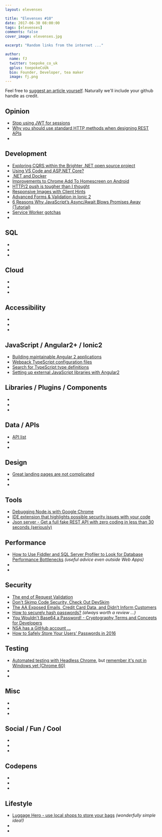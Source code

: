 ```yaml
---
layout: elevenses

title: "Elevenses #10"
date: 2017-06-30 08:00:00
tags: [elevenses]
comments: false
cover_image: elevenses.jpg

excerpt: "Random links from the internet ..."

author:
  name: fJ
  twitter: toepoke_co_uk
  gplus: toepokeCoUk
  bio: Founder, Developer, tea maker
  image: fj.png
---
```


Feel free to [suggest an article yourself](https://github.com/toepoke/toepoke.github.io/issues).  Naturally we'll include your github handle as credit.

## Opinion
* [Stop using JWT for sessions](http://cryto.net/~joepie91/blog/2016/06/13/stop-using-jwt-for-sessions/)
* [Why you should use standard HTTP methods when designing REST APIs](https://dev.to/suhas_chatekar/why-should-you-use-standard-http-methods-while-designing-rest-apis)
* []()

## Development
* [Exploring CQRS within the Brighter .NET open source project](https://www.hanselman.com/blog/ExploringCQRSWithinTheBrighterNETOpenSourceProject.aspx)
* [Using VS Code and ASP.NET Core?](https://wildermuth.com/2017/06/04/Using-VS-Code-and-ASP-NET-Core)
* [.NET and Docker](https://www.hanselman.com/blog/NETAndDocker.aspx)
* [Improvements to Chrome Add To Homescreen on Android](https://developers.google.com/web/updates/2017/02/improved-add-to-home-screen)
* [HTTP/2 push is tougher than I thought](https://jakearchibald.com/2017/h2-push-tougher-than-i-thought/)
* [Responsive Images with Client Hints](https://davidwalsh.name/responsive-images-client-hints)
* [Advanced Forms & Validation in Ionic 2](https://www.joshmorony.com/advanced-forms-validation-in-ionic-2/)
* [6 Reasons Why JavaScript’s Async/Await Blows Promises Away (Tutorial)](https://hackernoon.com/6-reasons-why-javascripts-async-await-blows-promises-away-tutorial-c7ec10518dd9)
* [Service Worker gotchas](https://labs.kollegorna.se/blog/2017/06/service-worker-gotchas/)
* []()

## SQL
* []()
* []()
* []()

## Cloud
* []()
* []()
* []()

## Accessibility
* []()
* []()
* []()

## JavaScript / Angular2+ / Ionic2
* [Building maintainable Angular 2 applications](https://medium.com/curated-by-versett/building-maintainable-angular-2-applications-5b9ec4b463a1)
* [Webpack TypeScript configuration files](https://medium.com/webpack/unambiguous-webpack-config-with-typescript-8519def2cac7)
* [Search for TypeScript type definitions](https://microsoft.github.io/TypeSearch/)
* [Setting up external JavaScript libraries with Angular2](https://medium.com/@kermani/how-to-use-javascript-libraries-in-angular-2-apps-ff274ba601af)

## Libraries / Plugins / Components
* []()
* []()
* []()

## Data / APIs
* [API list](http://apilist.fun/)
* []()
* []()

## Design
* [Great landing pages are not complicated](https://www.julian.com/learn/growth/landing-pages)
* []()
* []()

## Tools
* [Debugging Node.js with Google Chrome](https://medium.com/the-node-js-collection/debugging-node-js-with-google-chrome-4965b5f910f4)
* [IDE extension that highlights possible security issues with your code](https://channel9.msdn.com/coding4fun/blog/Dont-Skimp-Code-Security-Check-Out-DevSkim)
* [Json server - Get a full fake REST API with zero coding in less than 30 seconds (seriously)](https://github.com/typicode/json-server)

## Performance
* [How to Use Fiddler and SQL Server Profiler to Look for Database Performance Bottlenecks](http://blog.bodurov.com/Find-Database-Performance-Bottlenecks-with-Fiddler-and-SQL-Server-Profiler/) *(useful advice even outside Web Apps)*
* []()
* []()

## Security
* [The end of Request Validation](https://www.jardinesoftware.net/2017/06/01/the-end-of-request-validation/)
* [Don't Skimp Code Security, Check Out DevSkim](https://channel9.msdn.com/coding4fun/blog/Dont-Skimp-Code-Security-Check-Out-DevSkim)
* [The AA Exposed Emails, Credit Card Data, and Didn’t Inform Customers](https://motherboard.vice.com/en_us/article/ywgdny/the-aa-exposed-emails-credit-card-data-and-didnt-inform-customers)
* [How to securely hash passwords?](https://security.stackexchange.com/questions/211/how-to-securely-hash-passwords/31846#31846) *(always worth a review ...)*
* [You Wouldn't Base64 a Password! - Cryptography Terms and Concepts for Developers](https://dev.to/paragonie/you-wouldnt-base64-a-password-cryptography-terms-and-concepts-for-developers)
* [NSA has a GitHub account ...](https://nationalsecurityagency.github.io)
* [How to Safely Store Your Users' Passwords in 2016](https://paragonie.com/blog/2016/02/how-safely-store-password-in-2016)

## Testing
* [Automated testing with Headless Chrome](https://developers.google.com/web/updates/2017/06/headless-karma-mocha-chai), but [remember it's not in Windows yet (Chrome 60)](https://developers.google.com/web/updates/2017/04/headless-chrome) 
* []()
* []()

## Misc
* []()
* []()
* []()

## Social / Fun / Cool
* []()
* []()
* []()

## Codepens
* []()
* []()
* []()

## Lifestyle
* [Luggage Hero - use local shops to store your bags](https://www.producthunt.com/posts/luggagehero) *(wonderfully simple idea!)*
* []()
* []()

